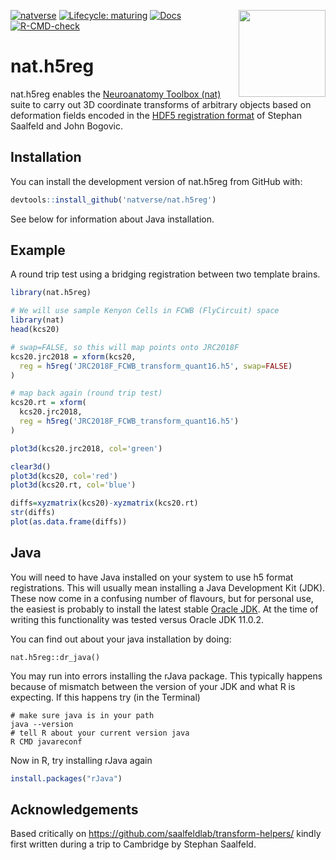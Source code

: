 <!-- badges: start -->
[![natverse](https://img.shields.io/badge/natverse-Part%20of%20the%20natverse-a241b6)](https://natverse.org)
[![Lifecycle: maturing](https://img.shields.io/badge/lifecycle-maturing-blue.svg)](https://www.tidyverse.org/lifecycle/#maturing)
[![Docs](https://img.shields.io/badge/docs-100%25-brightgreen.svg)](https://natverse.github.io/nat.h5reg/reference/)
<img src="man/figures/logo.svg" align="right" height="139" /> 
[![R-CMD-check](https://github.com/natverse/nat.h5reg/actions/workflows/R-CMD-check.yaml/badge.svg)](https://github.com/natverse/nat.h5reg/actions/workflows/R-CMD-check.yaml)
<!-- badges: end -->

# nat.h5reg

nat.h5reg enables the [Neuroanatomy Toolbox (nat)](https://jefferis.github.io/nat/)
suite to carry out 3D coordinate transforms of arbitrary objects based on deformation fields
encoded in the [HDF5 registration format](https://github.com/saalfeldlab/template-building/wiki/Hdf5-Deformation-fields)
of Stephan Saalfeld and John Bogovic.

## Installation

You can install the development version of nat.h5reg from GitHub with:

``` r
devtools::install_github('natverse/nat.h5reg')
```

See below for information about Java installation.

## Example

A round trip test using a bridging registration between two template brains.

``` r
library(nat.h5reg)

# We will use sample Kenyon Cells in FCWB (FlyCircuit) space
library(nat)
head(kcs20)

# swap=FALSE, so this will map points onto JRC2018F 
kcs20.jrc2018 = xform(kcs20, 
  reg = h5reg('JRC2018F_FCWB_transform_quant16.h5', swap=FALSE)
)

# map back again (round trip test)
kcs20.rt = xform(
  kcs20.jrc2018,
  reg = h5reg('JRC2018F_FCWB_transform_quant16.h5')
)

plot3d(kcs20.jrc2018, col='green')

clear3d()
plot3d(kcs20, col='red')
plot3d(kcs20.rt, col='blue')

diffs=xyzmatrix(kcs20)-xyzmatrix(kcs20.rt)
str(diffs)
plot(as.data.frame(diffs))
```

## Java

You will need to have Java installed on your system to use h5 format registrations.
This will usually mean installing a Java Development Kit (JDK). These now come
in a confusing number of flavours, but for personal use, the easiest is probably
to install the latest stable 
[Oracle JDK](https://www.oracle.com/java/technologies/javase-downloads.html). At
the time of writing this functionality was tested versus Oracle JDK 11.0.2.

You can find out about your java installation by doing:

```
nat.h5reg::dr_java()
```

You may run into errors installing the rJava package. This typically happens 
because of mismatch between the version of your JDK and what R is expecting.
If this happens try (in the Terminal)

```
# make sure java is in your path
java --version
# tell R about your current version java
R CMD javareconf
```

Now in R, try installing rJava again

```r
install.packages("rJava")
```

## Acknowledgements

Based critically on https://github.com/saalfeldlab/transform-helpers/ 
kindly first written during a trip to Cambridge by Stephan Saalfeld.


